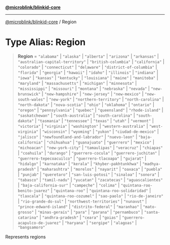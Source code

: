 [**@microblink/blinkid-core**](../README.md)

***

[@microblink/blinkid-core](../README.md) / Region

# Type Alias: Region

> **Region** = `"alabama"` \| `"alaska"` \| `"alberta"` \| `"arizona"` \| `"arkansas"` \| `"australian-capital-territory"` \| `"british-columbia"` \| `"california"` \| `"colorado"` \| `"connecticut"` \| `"delaware"` \| `"district-of-columbia"` \| `"florida"` \| `"georgia"` \| `"hawaii"` \| `"idaho"` \| `"illinois"` \| `"indiana"` \| `"iowa"` \| `"kansas"` \| `"kentucky"` \| `"louisiana"` \| `"maine"` \| `"manitoba"` \| `"maryland"` \| `"massachusetts"` \| `"michigan"` \| `"minnesota"` \| `"mississippi"` \| `"missouri"` \| `"montana"` \| `"nebraska"` \| `"nevada"` \| `"new-brunswick"` \| `"new-hampshire"` \| `"new-jersey"` \| `"new-mexico"` \| `"new-south-wales"` \| `"new-york"` \| `"northern-territory"` \| `"north-carolina"` \| `"north-dakota"` \| `"nova-scotia"` \| `"ohio"` \| `"oklahoma"` \| `"ontario"` \| `"oregon"` \| `"pennsylvania"` \| `"quebec"` \| `"queensland"` \| `"rhode-island"` \| `"saskatchewan"` \| `"south-australia"` \| `"south-carolina"` \| `"south-dakota"` \| `"tasmania"` \| `"tennessee"` \| `"texas"` \| `"utah"` \| `"vermont"` \| `"victoria"` \| `"virginia"` \| `"washington"` \| `"western-australia"` \| `"west-virginia"` \| `"wisconsin"` \| `"wyoming"` \| `"yukon"` \| `"ciudad-de-mexico"` \| `"jalisco"` \| `"newfoundland-and-labrador"` \| `"nuevo-leon"` \| `"baja-california"` \| `"chihuahua"` \| `"guanajuato"` \| `"guerrero"` \| `"mexico"` \| `"michoacan"` \| `"new-york-city"` \| `"tamaulipas"` \| `"veracruz"` \| `"chiapas"` \| `"coahuila"` \| `"durango"` \| `"guerrero-cocula"` \| `"guerrero-juchitan"` \| `"guerrero-tepecoacuilco"` \| `"guerrero-tlacoapa"` \| `"gujarat"` \| `"hidalgo"` \| `"karnataka"` \| `"kerala"` \| `"khyber-pakhtunkhwa"` \| `"madhya-pradesh"` \| `"maharashtra"` \| `"morelos"` \| `"nayarit"` \| `"oaxaca"` \| `"puebla"` \| `"punjab"` \| `"queretaro"` \| `"san-luis-potosi"` \| `"sinaloa"` \| `"sonora"` \| `"tabasco"` \| `"tamil-nadu"` \| `"yucatan"` \| `"zacatecas"` \| `"aguascalientes"` \| `"baja-california-sur"` \| `"campeche"` \| `"colima"` \| `"quintana-roo-benito-juarez"` \| `"quintana-roo"` \| `"quintana-roo-solidaridad"` \| `"tlaxcala"` \| `"quintana-roo-cozumel"` \| `"sao-paolo"` \| `"rio-de-janeiro"` \| `"rio-grande-do-sul"` \| `"northwest-territories"` \| `"nunavut"` \| `"prince-edward-island"` \| `"distrito-federal"` \| `"maranhao"` \| `"mato-grosso"` \| `"minas-gerais"` \| `"para"` \| `"parana"` \| `"pernambuco"` \| `"santa-catarina"` \| `"andhra-pradesh"` \| `"ceara"` \| `"goias"` \| `"guerrero-acapulco-de-juarez"` \| `"haryana"` \| `"sergipe"` \| `"alagoas"` \| `"bangsamoro"`

Represents regions
